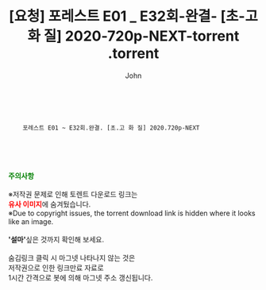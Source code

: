 ﻿---
layout: post
title:  "                   [요청] 포레스트 E01 _ E32회-완결- [초-고 화 질] 2020-720p-NEXT-torrent                .torrent"
author: John
categories: [ 드라마 ]
tags: [  ]
image:  
description: "                   [요청] 포레스트 E01 _ E32회-완결- [초-고 화 질] 2020-720p-NEXT-torrent                 torrent 정보 공유"
toc: true
toc_sticky: true
---

<br>

        포레스트 E01 ~ E32회.완결. [초.고 화 질] 2020.720p-NEXT    
    
<br><br><br>
<p data-ke-size="size16"><b><span style="color: green;">주의사항</span></b><br /><br />※저작권 문제로 인해 토렌트 다운로드 링크는<br /><b><span style="color: red;">유사 이미지</span></b>에 숨겨뒀습니다.<br />※Due to copyright issues, the torrent download link is hidden where it looks like an image.<br /><br /><b>'설마'</b>싶은 것까지 확인해 보세요.<br /><br />숨김링크 클릭 시 마그넷 나타나지 않는 것은<br />저작권으로 인한 링크만료 자료로<br />1시간 간격으로 봇에 의해 마그넷 주소 갱신됩니다.</p>
